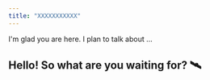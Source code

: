 ```yaml
---
title: "XXXXXXXXXXX"
---
```


I'm glad you are here. I plan to talk about ...

## Hello! So what are you waiting for? :artificial_satellite:
